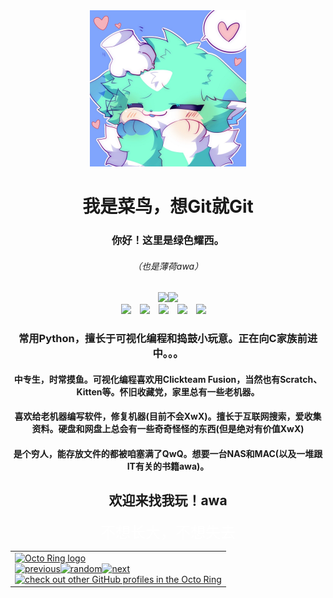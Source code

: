 <html><div id="title2" align="center"><img src=https://raw.githubusercontent.com/2659170494/2659170494/master/idlefish-msg-1664342391899.png.jpg alt="Mint" width="250" height="250"><h1>我是菜鸟，想Git就Git</h1></div></html>
<div align="center"><h3>你好！这里是绿色耀西。<h6>（也是薄荷awa）</h6></h3><img height="137px" src="https://github-readme-stats.vercel.app/api?username=2659170494&show_icons=true&icon_color=CE1D2D&text_color=718096&bg_color=ffffff&hide_title=true" href="https://github.com/2659170494" /><img style="height:137px;" src="https://github-readme-stats-colour93.vercel.app/api/top-langs/?username=2659170494&layout=compact&locale=cn&bg_color=45,fff2e8,fff0f6&text_color=383838&title_color=1890ff&icon_color=597Ff7" href="https://github.com/2659170494" /></div><div align="center">
  <a href="http://greenyoshi.byethost16.com/"><img src="https://img.shields.io/badge/Website-我的杂货网站-green"></a>&emsp;<a href="http://wanghan123456.ysepan.com/"><img src="https://img.shields.io/badge/Netdisk-我的杂货库-green"></a>&emsp;<a href="https://twitter.com/GreenYoshi233"><img src="https://img.shields.io/badge/Twitter-%E6%8E%A8%E7%89%B9-blue"></a>&emsp;<a href="https://space.bilibili.com/280677508"><img src="https://img.shields.io/badge/Bilibili-B%E7%AB%99-ff69b4"></a>&emsp;<a href="mailto:2659170494@qq.com"><img src="https://img.shields.io/badge/Email-邮箱-yellow"></a>&emsp;
  <h3>常用Python，擅长于可视化编程和捣鼓小玩意。正在向C家族前进中。。。</h3>
  <h4>中专生，时常摸鱼。可视化编程喜欢用Clickteam Fusion，当然也有Scratch、Kitten等。怀旧收藏党，家里总有一些老机器。</h4>
  <h4>喜欢给老机器编写软件，修复机器(目前不会XwX)。擅长于互联网搜索，爱收集资料。硬盘和网盘上总会有一些奇奇怪怪的东西(但是绝对有价值XwX)</h4>
  <h4>是个穷人，能存放文件的都被咱塞满了QwQ。想要一台NAS和MAC(以及一堆跟IT有关的书籍awa)。</h4>
  <h2>欢迎来找我玩！awa</h2>
</div>
<html><div align="center"><font size=5 color=White>不想长大，不想失去</font></div></html>
<html><div align="center"><table><tbody><tr><td><a href="https://octo-ring.com/"><img src="https://octo-ring.com/static/img/widget/top.png" width="99%" alt="Octo Ring logo" align="top"></a><br><a href="https://octo-ring.com/p/2659170494/prev"><img src="https://octo-ring.com/static/img/widget/prev.png" width="33%" alt="previous" align="top" title="previous profile"></a><a href="https://octo-ring.com/p/2659170494/random"><img src="https://octo-ring.com/static/img/widget/random.png" width="33%" alt="random" align="top" title="random profile"></a><a href="https://octo-ring.com/p/2659170494/next"><img src="https://octo-ring.com/static/img/widget/next.png" width="33%" alt="next" align="top" title="next profile"></a><br><a href="https://octo-ring.com/"><img src="https://octo-ring.com/static/img/widget/bottom.png" width="99%" alt="check out other GitHub profiles in the Octo Ring" align="top"></a></td></tr></tbody></table></div></html>
